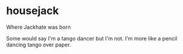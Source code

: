 # housejack
Where Jackhate was born

Some would say I'm a tango dancer but I'm not.
I'm more like a pencil dancing tango over paper.
